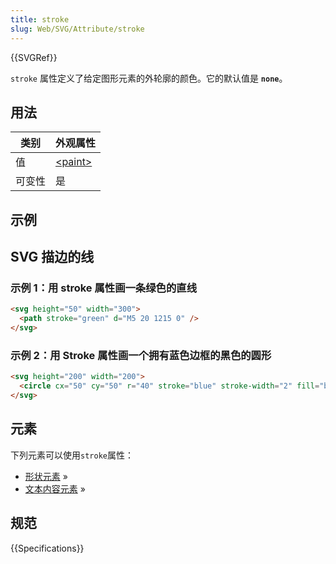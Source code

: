 ```yaml
---
title: stroke
slug: Web/SVG/Attribute/stroke
---
```


{{SVGRef}}

`stroke` 属性定义了给定图形元素的外轮廓的颜色。它的默认值是 **`none`**。

## 用法

| 类别   | 外观属性                                  |
| ------ | ----------------------------------------- |
| 值     | [\<paint>](/zh-CN/SVG/Content_type#Paint) |
| 可变性 | 是                                        |

## 示例

## SVG 描边的线

### 示例 1：用 stroke 属性画一条绿色的直线

```html
<svg height="50" width="300">
  <path stroke="green" d="M5 20 1215 0" />
</svg>
```

### 示例 2：用 Stroke 属性画一个拥有蓝色边框的黑色的圆形

```html
<svg height="200" width="200">
  <circle cx="50" cy="50" r="40" stroke="blue" stroke-width="2" fill="black" />
</svg>
```

## 元素

下列元素可以使用`stroke`属性：

- [形状元素](/zh-CN/SVG/Element#Shape) »
- [文本内容元素](/zh-CN/SVG/Element#TextContent) »

## 规范

{{Specifications}}

